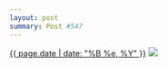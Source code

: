 ```yaml
---
layout: post
summary: Post #547
---
```


<p>
  <time><a href="/547">{{ page.date | date: "%B %e, %Y" }}</a></time>
  <a href="/547"><img src="{{ site.assets_url }}/547-640.jpg" srcset="{{ site.assets_url }}/547-320.jpg 320w, {{ site.assets_url }}/547-640.jpg 640w, {{ site.assets_url }}/547-960.jpg 960w, {{ site.assets_url }}/547-1280.jpg 1280w" sizes="(min-width: 700px) 50vw, calc(100vw - 2rem)" /></a>
</p>
